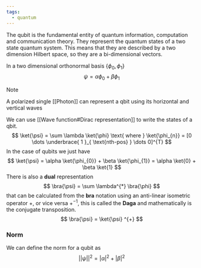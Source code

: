 ```yaml
---
tags:
  - quantum
---
```

The qubit is the fundamental entity of quantum information, computation and communication theory. They represent the quantum states of a two state quantum system. This means that they are described by a two dimension Hilbert space, so they are a bi-dimensional vectors.

In a two dimensional orthonormal basis $\{ \phi_{0},\phi_{1} \}$
$$
\psi = \alpha \phi_{0} + \beta\phi_{1}
$$
>[!note]
>A polarized single [[Photon]] can represent a qbit using its horizontal and vertical waves

We can use [[Wave function#Dirac representation]] to write the states of a qbit.
$$
\ket{\psi} = \sum \lambda \ket{\phi} \text{ where } \ket{\phi_{n}} = [0 \dots \underbrace{ 1 }_{ \text{nth-pos} } \dots 0]^{T}   
$$
In the case of qubits we just have
$$
\ket{\psi}  = \alpha \ket{\phi_{0}} + \beta \ket{\phi_{1}} = \alpha \ket{0}  + \beta \ket{1}  
$$
There is also a **dual** representation
$$
\bra{\psi}  = \sum \lambda^{*} \bra{\phi} 
$$
that can be calculated from the **bra** notation using an anti-linear isometric operator $+$, or vice versa $+^{-1}$, this is called the **Daga** and mathematically is the conjugate transposition.
$$
\bra{\psi}  = \ket{\psi} ^{+}
$$
### Norm 

We can define the norm for a qubit as
$$
||\psi||^{2} = |\alpha|^{2} + |\beta|^{2} 
$$
